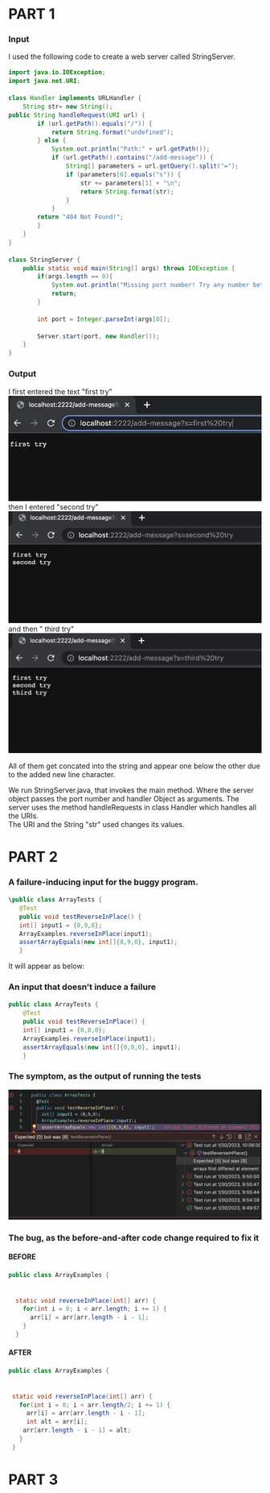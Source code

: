 # PART 1 
### Input
I used the following code to create a web server called StringServer. 
```Java
import java.io.IOException;
import java.net.URI;

class Handler implements URLHandler {
    String str= new String();
public String handleRequest(URI url) {
        if (url.getPath().equals("/")) {
            return String.format("undefined");
        } else {
            System.out.println("Path:" + url.getPath());
            if (url.getPath().contains("/add-message")) {
                String[] parameters = url.getQuery().split("=");
                if (parameters[0].equals("s")) {
                    str += parameters[1] + "\n";
                    return String.format(str);
                }
            }
        return "404 Not Found!";
        }
    }
}

class StringServer {
    public static void main(String[] args) throws IOException {
        if(args.length == 0){
            System.out.println("Missing port number! Try any number between 1024 to 49151");
            return;
        }

        int port = Integer.parseInt(args[0]);

        Server.start(port, new Handler());
    }
}
```
### Output
I first entered the text "first try" 
![Image](ss1.png)
then I entered "second try" 
![Image](ss2.png)
and then " third try" 
![Image](ss3.png)

All of them get concated into the string and appear one below the other due to the added new line character.<br>

We run StringServer.java, that invokes the main method. Where the server object passes the port number and handler Object as arguments. 
The server uses the method handleRequests in class Handler which handles all the URIs. <br>
The URI and the String "str" used changes its values.

# PART 2 
 ### A failure-inducing input for the buggy program.
 ```Java
 \public class ArrayTests {
	@Test 
	public void testReverseInPlace() {
    int[] input1 = {0,9,8};
    ArrayExamples.reverseInPlace(input1);
    assertArrayEquals(new int[]{8,9,0}, input1);
	}
  ```
It will appear as below:
   


### An input that doesn’t induce a failure
```Java
public class ArrayTests {
	@Test 
	public void testReverseInPlace() {
    int[] input1 = {0,0,0};
    ArrayExamples.reverseInPlace(input1);
    assertArrayEquals(new int[]{0,0,0}, input1);
	}
```


### The symptom, as the output of running the tests 

![Image](ss4.png)

### The bug, as the before-and-after code change required to fix it

#### BEFORE
```Java
public class ArrayExamples {


  static void reverseInPlace(int[] arr) {
    for(int i = 0; i < arr.length; i += 1) {
      arr[i] = arr[arr.length - i - 1];
    }
  }
  ```
  #### AFTER
 ```Java
public class ArrayExamples {


  static void reverseInPlace(int[] arr) {
    for(int i = 0; i < arr.length/2; i += 1) {
      arr[i] = arr[arr.length - i - 1];
      int alt = arr[i];
     arr[arr.length - i - 1] = alt;
    }
  }
 ```
 
 
 
 
 # PART 3 






